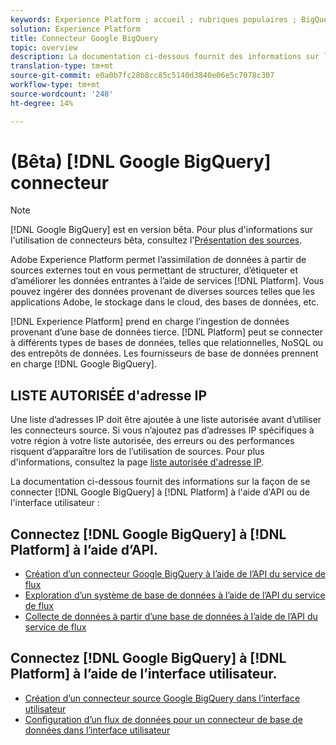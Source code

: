 ```yaml
---
keywords: Experience Platform ; accueil ; rubriques populaires ; BigQuery ; bigquery ; Google BigQuery ; google bigquery
solution: Experience Platform
title: Connecteur Google BigQuery
topic: overview
description: La documentation ci-dessous fournit des informations sur la connexion de Google BigQuery à la plate-forme à l’aide des API ou de l’interface utilisateur.
translation-type: tm+mt
source-git-commit: e0a0b7fc28b8cc85c5140d3840e06e5c7078c307
workflow-type: tm+mt
source-wordcount: '248'
ht-degree: 14%

---
```



# (Bêta) [!DNL Google BigQuery] connecteur

>[!NOTE]
>
>[!DNL Google BigQuery] est en version bêta. Pour plus d&#39;informations sur l&#39;utilisation de connecteurs bêta, consultez l&#39;[Présentation des sources](../../home.md#terms-and-conditions).

Adobe Experience Platform permet l’assimilation de données à partir de sources externes tout en vous permettant de structurer, d’étiqueter et d’améliorer les données entrantes à l’aide de services [!DNL Platform]. Vous pouvez ingérer des données provenant de diverses sources telles que les applications Adobe, le stockage dans le cloud, des bases de données, etc.

[!DNL Experience Platform] prend en charge l’ingestion de données provenant d’une base de données tierce. [!DNL Platform] peut se connecter à différents types de bases de données, telles que relationnelles, NoSQL ou des entrepôts de données. Les fournisseurs de base de données prennent en charge [!DNL Google BigQuery].

## LISTE AUTORISÉE d&#39;adresse IP

Une liste d’adresses IP doit être ajoutée à une liste autorisée avant d’utiliser les connecteurs source. Si vous n’ajoutez pas d’adresses IP spécifiques à votre région à votre liste autorisée, des erreurs ou des performances risquent d’apparaître lors de l’utilisation de sources. Pour plus d&#39;informations, consultez la page [liste autorisée d&#39;adresse IP](../../ip-address-allow-list.md).

La documentation ci-dessous fournit des informations sur la façon de se connecter [!DNL Google BigQuery] à [!DNL Platform] à l&#39;aide d&#39;API ou de l&#39;interface utilisateur :

## Connectez [!DNL Google BigQuery] à [!DNL Platform] à l’aide d’API.

- [Création d’un connecteur Google BigQuery à l’aide de l’API du service de flux](../../tutorials/api/create/databases/bigquery.md)
- [Exploration d’un système de base de données à l’aide de l’API du service de flux](../../tutorials/api/explore/database-nosql.md)
- [Collecte de données à partir d’une base de données à l’aide de l’API du service de flux](../../tutorials/api/collect/database-nosql.md)

## Connectez [!DNL Google BigQuery] à [!DNL Platform] à l’aide de l’interface utilisateur.

- [Création d’un connecteur source Google BigQuery dans l’interface utilisateur](../../tutorials/ui/create/databases/bigquery.md)
- [Configuration d’un flux de données pour un connecteur de base de données dans l’interface utilisateur](../../tutorials/ui/dataflow/databases.md)